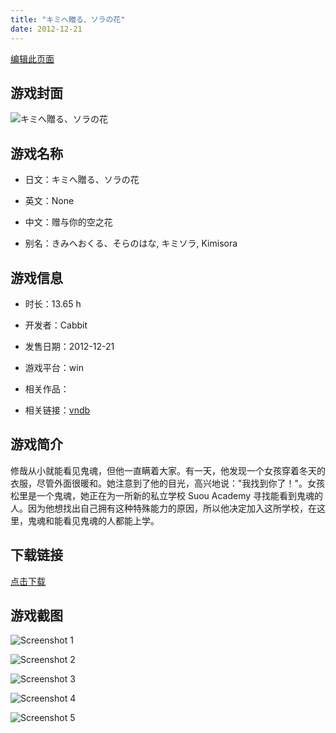 ```yaml
---
title: "キミへ贈る、ソラの花"
date: 2012-12-21
---
```

[编辑此页面](https://github.com/ACG-3/ADV3-source/blob/main/source/_posts/%E3%82%AD%E3%83%9F%E3%81%B8%E8%B4%88%E3%82%8B%E3%80%81%E3%82%BD%E3%83%A9%E3%81%AE%E8%8A%B1.md)

## 游戏封面

![キミへ贈る、ソラの花](https%3A//pan.timero.xyz/onedrive/img_lib_001/%E3%82%AD%E3%83%9F%E3%81%B8%E8%B4%88%E3%82%8B%E3%80%81%E3%82%BD%E3%83%A9%E3%81%AE%E8%8A%B1_cover.avif)


## 游戏名称

- 日文：キミへ贈る、ソラの花
- 英文：None
- 中文：赠与你的空之花

- 别名：きみへおくる、そらのはな, キミソラ, Kimisora


## 游戏信息

- 时长：13.65 h
- 开发者：Cabbit
- 发售日期：2012-12-21
- 游戏平台：win
- 相关作品：

- 相关链接：[vndb](https://vndb.org/v11110)


## 游戏简介

修哉从小就能看见鬼魂，但他一直瞒着大家。有一天，他发现一个女孩穿着冬天的衣服，尽管外面很暖和。她注意到了他的目光，高兴地说："我找到你了！"。女孩松里是一个鬼魂，她正在为一所新的私立学校 Suou Academy 寻找能看到鬼魂的人。因为他想找出自己拥有这种特殊能力的原因，所以他决定加入这所学校，在这里，鬼魂和能看见鬼魂的人都能上学。




## 下载链接

[点击下载](https://pan.timero.xyz/onedrive/adv_lib_001/%E3%82%AD%E3%83%9F%E3%81%B8%E8%B4%88%E3%82%8B%E3%80%81%E3%82%BD%E3%83%A9%E3%81%AE%E8%8A%B1)


## 游戏截图


![Screenshot 1](https%3A//pan.timero.xyz/onedrive/img_lib_001/%E3%82%AD%E3%83%9F%E3%81%B8%E8%B4%88%E3%82%8B%E3%80%81%E3%82%BD%E3%83%A9%E3%81%AE%E8%8A%B1_Screenshot_1.avif)

![Screenshot 2](https%3A//pan.timero.xyz/onedrive/img_lib_001/%E3%82%AD%E3%83%9F%E3%81%B8%E8%B4%88%E3%82%8B%E3%80%81%E3%82%BD%E3%83%A9%E3%81%AE%E8%8A%B1_Screenshot_2.avif)

![Screenshot 3](https%3A//pan.timero.xyz/onedrive/img_lib_001/%E3%82%AD%E3%83%9F%E3%81%B8%E8%B4%88%E3%82%8B%E3%80%81%E3%82%BD%E3%83%A9%E3%81%AE%E8%8A%B1_Screenshot_3.avif)

![Screenshot 4](https%3A//pan.timero.xyz/onedrive/img_lib_001/%E3%82%AD%E3%83%9F%E3%81%B8%E8%B4%88%E3%82%8B%E3%80%81%E3%82%BD%E3%83%A9%E3%81%AE%E8%8A%B1_Screenshot_4.avif)

![Screenshot 5](https%3A//pan.timero.xyz/onedrive/img_lib_001/%E3%82%AD%E3%83%9F%E3%81%B8%E8%B4%88%E3%82%8B%E3%80%81%E3%82%BD%E3%83%A9%E3%81%AE%E8%8A%B1_Screenshot_5.avif)

